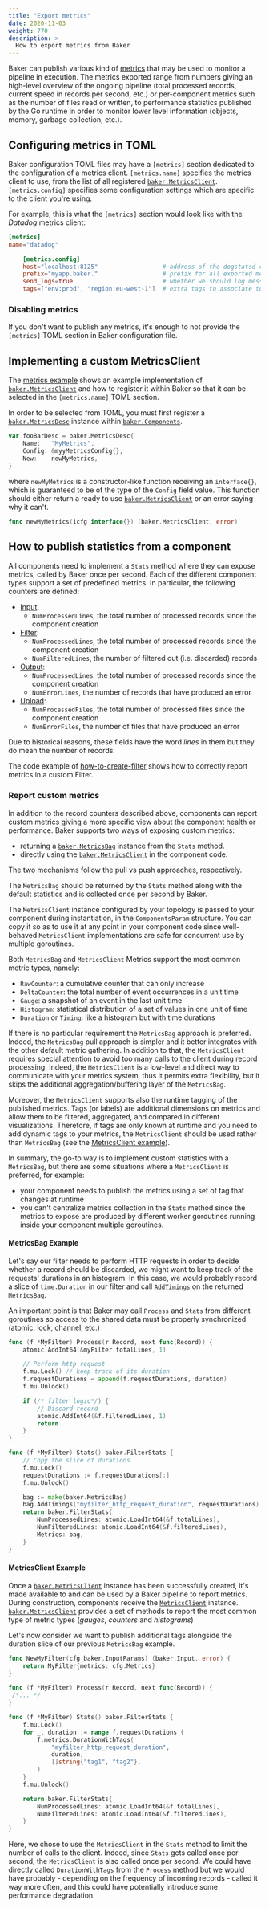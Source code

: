 ```yaml
---
title: "Export metrics"
date: 2020-11-03
weight: 770
description: >
  How to export metrics from Baker
---
```


Baker can publish various kind of [metrics](/docs/core-concepts/#metrics) that may
be used to monitor a pipeline in execution. The metrics exported range from numbers
giving an high-level overview of the ongoing pipeline (total processed records, 
current speed in records per second, etc.) or per-component metrics such as the 
number of files read or written, to performance statistics published by the Go 
runtime in order to monitor lower level information (objects, memory, garbage 
collection, etc.).

## Configuring metrics in TOML

Baker configuration TOML files may have a `[metrics]` section dedicated to the 
configuration of a metrics client.
`[metrics.name]` specifies the metrics client to use, from the list of all registered 
[`baker.MetricsClient`](https://pkg.go.dev/github.com/AdRoll/baker#MetricsClient).
`[metrics.config]` specifies some configuration settings which are specific to 
the client you're using.

For example, this is what the `[metrics]` section would look like with the *Datadog*
metrics client:

```toml
[metrics]
name="datadog"

    [metrics.config]
    host="localhost:8125"                  # address of the dogstatsd client to which send metrics to
    prefix="myapp.baker."                  # prefix for all exported metric names
    send_logs=true                         # whether we should log messages (as Dogstatd events) or not 
    tags=["env:prod", "region:eu-west-1"]  # extra tags to associate to all exported metrics 
```

### Disabling metrics

If you don't want to publish any metrics, it's enough to not provide the `[metrics]` TOML 
section in Baker configuration file.

## Implementing a custom MetricsClient

The [metrics example](https://github.com/AdRoll/baker/tree/main/examples/metrics) shows an
example implementation of
[`baker.MetricsClient`](https://pkg.go.dev/github.com/AdRoll/baker#MetricsClient)
and how to register it within Baker so that it can be selected in the
`[metrics.name]` TOML section.

In order to be selected from TOML, you must first register a 
[`baker.MetricsDesc`](https://pkg.go.dev/github.com/AdRoll/baker#MetricsDesc) 
instance within [`baker.Components`](https://pkg.go.dev/github.com/AdRoll/baker#Components).

```go
var fooBarDesc = baker.MetricsDesc{
	Name:   "MyMetrics",
	Config: &myyMetricsConfig{},
	New:    newMyMetrics,
}
```

where `newMyMetrics` is a constructor-like function receiving an `interface{}`,
which is guaranteed to be of the type of the `Config` field value. This function
should either return a ready to use
[`baker.MetricsClient`](https://pkg.go.dev/github.com/AdRoll/baker#MetricsClient)
or an error saying why it can't.

```go
func newMyMetrics(icfg interface{}) (baker.MetricsClient, error)
```

## How to publish statistics from a component

All components need to implement a `Stats` method where they can expose metrics, called 
by Baker once per second. Each of the different component types support a set of predefined
metrics. In particular, the following counters are defined:

- [Input](https://pkg.go.dev/github.com/AdRoll/baker#InputStats):
    - `NumProcessedLines`, the total number of processed records since the component creation
- [Filter](https://pkg.go.dev/github.com/AdRoll/baker#FilterStats):
    - `NumProcessedLines`, the total number of processed records since the component creation
    - `NumFilteredLines`, the number of filtered out (i.e. discarded) records
- [Output](https://pkg.go.dev/github.com/AdRoll/baker#OutputStats):
    - `NumProcessedLines`, the total number of processed records since the component creation
    - `NumErrorLines`, the number of records that have produced an error
- [Upload](https://pkg.go.dev/github.com/AdRoll/baker#UploadStats):
    - `NumProcessedFiles`, the total number of processed files since the component creation
    - `NumErrorFiles`, the number of files that have produced an error

Due to historical reasons, these fields have the word _lines_ in them but they do 
mean the number of records.

The code example of 
[how-to-create-filter](https://getbaker.io/docs/how-tos/create_filter/#processing-records) 
shows how to correctly report metrics in a custom Filter.

### Report custom metrics

In addition to the record counters described above, components can report custom metrics
giving a more specific view about the component health or performance.
Baker supports two ways of exposing custom metrics:

- returning a 
[`baker.MetricsBag`](https://pkg.go.dev/github.com/AdRoll/baker#MetricsBag)
instance from the `Stats` method.
- directly using the 
[`baker.MetricsClient`](https://pkg.go.dev/github.com/AdRoll/baker#MetricsClient) in 
the component code.

The two mechanisms follow the pull vs push approaches, respectively.

The `MetricsBag` should be returned by the `Stats` method along with the default
statistics and is collected once per second by Baker. 

The `MetricsClient` instance configured by your topology is passed to your 
component during instantiation, in the `ComponentsParam` structure. You can copy it 
so as to use it at any point in your component code since well-behaved `MetricsClient` 
implementations are safe for concurrent use by multiple goroutines.

Both `MetricsBag` and `MetricsClient` Metrics support the most common metric types,
namely:
- `RawCounter`: a cumulative counter that can only increase
- `DeltaCounter`: the total number of event occurrences in a unit time
- `Gauge`: a snapshot of an event in the last unit time
- `Histogram`: statistical distribution of a set of values in one unit of time
- `Duration` or `Timing`: like a histogram but with time durations

If there is no particular requirement the `MetricsBag` approach is preferred. Indeed, 
the `MetricsBag` pull approach is simpler and it better integrates with the 
other default metric gathering. 
In addition to that, the `MetricsClient` requires special attention to avoid too
many calls to the client during record processing.
Indeed, the `MetricsClient` is a low-level and direct way to communicate with your 
metrics system, thus it permits extra flexibility, but it skips the additional 
aggregation/buffering layer of the `MetricsBag`.

Moreover, the `MetricsClient` supports also the runtime tagging of the published metrics.
Tags (or labels) are additional dimensions on metrics and allow them to be filtered, 
aggregated, and compared in different visualizations.
Therefore, if tags are only known at runtime and you need to add dynamic tags to your metrics, 
the `MetricsClient` should be used rather than `MetricsBag` (see the 
[MetricsClient example](/docs/how-tos/metrics/#metricsclient-example)).

In summary, the go-to way is to implement custom statistics with a `MetricsBag`, but 
there are some situations where a `MetricsClient` is preferred, for example:
- your component needs to publish the metrics using a set of tag that changes at runtime
- you can't centralize metrics collection in the `Stats` method since the metrics 
to expose are produced by different worker goroutines running inside your component 
multiple goroutines.

#### MetricsBag Example

Let's say our filter needs to perform HTTP requests in order to decide whether a 
record should be discarded, we might want to keep track of the requests' durations 
in an histogram. In this case, we would probably record a slice of `time.Duration` in 
our filter and call 
[`AddTimings`](https://pkg.go.dev/github.com/AdRoll/baker#MetricsBag.AddTimings) on
the returned `MetricsBag`.

An important point is that Baker may call `Process` and `Stats` from different goroutines
so access to the shared data must be properly synchronized (atomic, lock, channel, etc.)

```go
func (f *MyFilter) Process(r Record, next func(Record)) {
    atomic.AddInt64(&myFilter.totalLines, 1)

    // Perform http request
    f.mu.Lock() // keep track of its duration
    f.requestDurations = append(f.requestDurations, duration)
    f.mu.Unlock()

    if (/* filter logic*/) {
        // Discard record
        atomic.AddInt64(&f.filteredLines, 1)
        return
    }
}

func (f *MyFilter) Stats() baker.FilterStats {
    // Copy the slice of durations
    f.mu.Lock()
    requestDurations := f.requestDurations[:]
    f.mu.Unlock()

    bag := make(baker.MetricsBag)
    bag.AddTimings("myfilter_http_request_duration", requestDurations)
    return baker.FilterStats{
        NumProcessedLines: atomic.LoadInt64(&f.totalLines),
        NumFilteredLines: atomic.LoadInt64(&f.filteredLines),
        Metrics: bag,
    }
}
```

#### MetricsClient Example

Once a 
[`baker.MetricsClient`](https://pkg.go.dev/github.com/AdRoll/baker#MetricsClient) 
instance has been successfully created, it's made available to and can be used by a Baker 
pipeline to report metrics. During construction, components receive the 
[`MetricsClient`](https://pkg.go.dev/github.com/AdRoll/baker#MetricsClient) instance.
[`baker.MetricsClient`](https://pkg.go.dev/github.com/AdRoll/baker#MetricsClient) 
provides a set of methods to report the most common type of metric types (*gauges*,
*counters* and *histograms*)

Let's now consider we want to publish additional tags alongside the duration slice of our previous `MetricsBag` example.

```go
func NewMyFilter(cfg baker.InputParams) (baker.Input, error) {
    return MyFilter{metrics: cfg.Metrics}
}

func (f *MyFilter) Process(r Record, next func(Record)) {
 /*... */
}

func (f *MyFilter) Stats() baker.FilterStats {
    f.mu.Lock()
    for _, duration := range f.requestDurations {
        f.metrics.DurationWithTags(
            "myfilter_http_request_duration", 
            duration, 
            []string{"tag1", "tag2"},
        )
    }
    f.mu.Unlock()

    return baker.FilterStats{
        NumProcessedLines: atomic.LoadInt64(&f.totalLines),
        NumFilteredLines: atomic.LoadInt64(&f.filteredLines),
    }
}
```

Here, we chose to use the `MetricsClient` in the `Stats` method to limit the number of
calls to the client. Indeed, since `Stats` gets called once per second, the `MetricsClient` is 
also called once per second. We could have directly called `DurationWithTags` from the 
`Process` method but we would have probably - depending on the frequency of incoming 
records - called it way more often, and this could have potentially introduce some performance 
degradation. 
